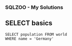 ### SQLZOO - My Solutions

## SELECT basics

```
SELECT population FROM world
WHERE name = 'Germany'
```

